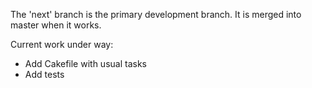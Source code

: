 The 'next' branch is the primary development branch. It is merged into master
when it works.

Current work under way:

- Add Cakefile with usual tasks
- Add tests



